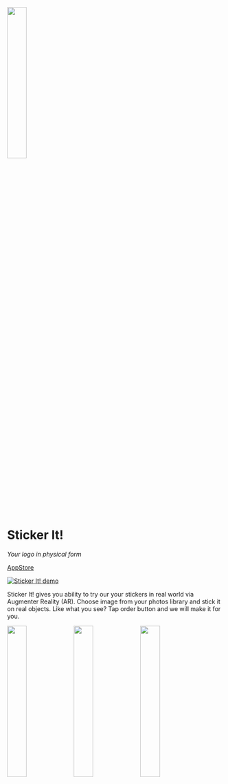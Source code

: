<img src="https://github.com/IFit9/StickerIt-/blob/master/Assets/img.png?raw=true" width="30%">

# Sticker It!

*Your logo in physical form*

[AppStore](https://itunes.apple.com/us/app/sticker-it/id1219949830?mt=8)

[![Sticker It! demo](http://img.youtube.com/vi/QstQF_9r67k/0.jpg)](https://www.youtube.com/watch?v=QstQF_9r67k "Sticker It! demo")

Sticker It! gives you ability to try our your stickers in real world via Augmenter Reality (AR). Choose image from your photos library and stick it on real objects. Like what you see? Tap order button and we will make it for you.

<img src="https://github.com/IFit9/StickerIt-/blob/master/Assets/iPhone/IMG_0030.jpg?raw=true" width="30%">
<img src="https://github.com/IFit9/StickerIt-/blob/master/Assets/iPhone/IMG_0031.jpg?raw=true" width="30%">
<img src="https://github.com/IFit9/StickerIt-/blob/master/Assets/iPhone/IMG_0032.jpg?raw=true" width="30%">
